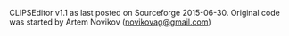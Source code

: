 
CLIPSEditor v1.1 as last posted on Sourceforge 2015-06-30.
Original code was started by Artem Novikov (novikovag@gmail.com)

